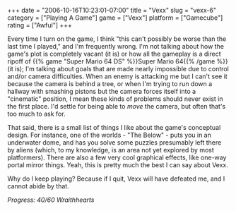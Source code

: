 +++
date = "2006-10-16T10:23:01-07:00"
title = "Vexx"
slug = "vexx-6"
category = ["Playing A Game"]
game = ["Vexx"]
platform = ["Gamecube"]
rating = ["Awful"]
+++

Every time I turn on the game, I think "this can't possibly be worse than the last time I played," and I'm frequently wrong.  I'm not talking about how the game's plot is completely vacant (it is) or how all the gameplay is a direct ripoff of {{% game "Super Mario 64 DS" %}}Super Mario 64{{% /game %}} (it is); I'm talking about goals that are made nearly impossible due to control and/or camera difficulties.  When an enemy is attacking me but I can't see it because the camera is behind a tree, or when I'm trying to run down a hallway with smashing pistons but the camera forces itself into a "cinematic" position, I mean these kinds of problems should never exist in the first place.  I'd settle for being able to <i>move</i> the camera, but often that's too much to ask for.

That said, there is a small list of things I like about the game's conceptual design.  For instance, one of the worlds - "The Below" - puts you in an underwater dome, and has you solve some puzzles presumably left there by aliens (which, to my knowledge, is an area not yet explored by most platformers).  There are also a few very cool graphical effects, like one-way portal mirror things.  Yeah, this is pretty much the best I can say about Vexx.

Why do I keep playing?  Because if I quit, Vexx will have defeated me, and I cannot abide by that.

<i>Progress: 40/60 Wraithhearts</i>